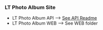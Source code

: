 ### LT Photo Album Site

- LT Photo Album API --> [See API Readme](SERVER/README.md)
- LT Photo Album WEB --> See WEB folder
